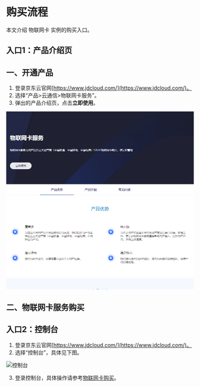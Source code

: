 # 购买流程

本文介绍 物联网卡 实例的购买入口。

## 入口1：产品介绍页
## 一、开通产品
1. 登录京东云官网[https://www.jdcloud.com/](https://www.jdcloud.com/)。
2. 选择“产品>云通信>物联网卡服务”。
3. 弹出的产品介绍页，点击**立即使用**。

![物联网卡服务](../../../../image/Query-Card-Service/productpage.png)

## 二、物联网卡服务购买


## 入口2：控制台

1. 登录京东云官网[https://www.jdcloud.com/](https://www.jdcloud.com/)。
2. 选择“控制台”，具体见下图。

![控制台](https://github.com/jdcloudcom/cn/blob/master/image/mongodb/console-buy.png)

3. 登录控制台，具体操作请参考[物联网卡购买](../Operation-Guide/Purchase.md)。

